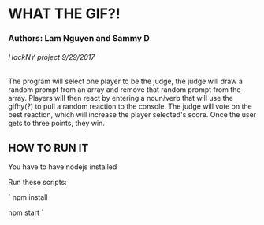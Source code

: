 # WHAT THE GIF?!
### Authors: Lam Nguyen and Sammy D
###### HackNY project 9/29/2017
The program will select one player to be the judge,
the judge will draw a random prompt from an array and
remove that random prompt from the array. Players will then
react by entering a noun/verb that will use the gifhy(?) to pull a random reaction to the console. The judge will vote on the best reaction, which will increase the player selected's score. Once the
user gets to three points, they win.


## HOW TO RUN IT

You have to have nodejs installed

Run these scripts:

`
npm install

npm start
`
